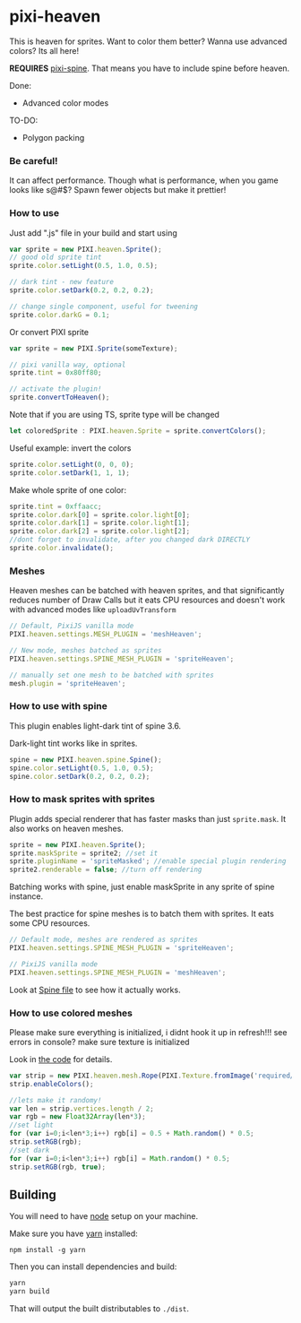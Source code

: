 # pixi-heaven

This is heaven for sprites. Want to color them better? Wanna use advanced colors? Its all here!

**REQUIRES** [pixi-spine](https://github.com/pixijs/pixi-spine). That means you have to include spine before heaven.

Done:

* Advanced color modes

TO-DO:

* Polygon packing

### Be careful!

It can affect performance. 
Though what is performance, when you game looks like s@#$? 
Spawn fewer objects but make it prettier!

### How to use

Just add ".js" file in your build and start using

```js
var sprite = new PIXI.heaven.Sprite();
// good old sprite tint
sprite.color.setLight(0.5, 1.0, 0.5);

// dark tint - new feature
sprite.color.setDark(0.2, 0.2, 0.2);

// change single component, useful for tweening
sprite.color.darkG = 0.1;
```

Or convert PIXI sprite

```js
var sprite = new PIXI.Sprite(someTexture);

// pixi vanilla way, optional
sprite.tint = 0x80ff80;

// activate the plugin!
sprite.convertToHeaven();
```

Note that if you are using TS, sprite type will be changed

```ts
let coloredSprite : PIXI.heaven.Sprite = sprite.convertColors();
```

Useful example: invert the colors

```js
sprite.color.setLight(0, 0, 0);
sprite.color.setDark(1, 1, 1);
```

Make whole sprite of one color:

```js
sprite.tint = 0xffaacc;
sprite.color.dark[0] = sprite.color.light[0];
sprite.color.dark[1] = sprite.color.light[1];
sprite.color.dark[2] = sprite.color.light[2];
//dont forget to invalidate, after you changed dark DIRECTLY
sprite.color.invalidate();
```

### Meshes

Heaven meshes can be batched with heaven sprites, 
and that significantly reduces number of Draw Calls but it eats CPU resources and doesn't work 
with advanced modes like `uploadUvTransform`

```js
// Default, PixiJS vanilla mode
PIXI.heaven.settings.MESH_PLUGIN = 'meshHeaven';

// New mode, meshes batched as sprites
PIXI.heaven.settings.SPINE_MESH_PLUGIN = 'spriteHeaven';

// manually set one mesh to be batched with sprites
mesh.plugin = 'spriteHeaven';
```

### How to use with spine

This plugin enables light-dark tint of spine 3.6.

Dark-light tint works like in sprites.

```js
spine = new PIXI.heaven.spine.Spine();
spine.color.setLight(0.5, 1.0, 0.5);
spine.color.setDark(0.2, 0.2, 0.2);
```

### How to mask sprites with sprites

Plugin adds special renderer that has faster masks than just `sprite.mask`. It also works on heaven meshes.

```js
sprite = new PIXI.heaven.Sprite();
sprite.maskSprite = sprite2; //set it
sprite.pluginName = 'spriteMasked'; //enable special plugin rendering
sprite2.renderable = false; //turn off rendering
```

Batching works with spine, just enable maskSprite in any sprite of spine instance.

The best practice for spine meshes is to batch them with sprites. It eats some CPU resources.

```js
// Default mode, meshes are rendered as sprites
PIXI.heaven.settings.SPINE_MESH_PLUGIN = 'spriteHeaven';

// PixiJS vanilla mode
PIXI.heaven.settings.SPINE_MESH_PLUGIN = 'meshHeaven';
```

Look at [Spine file](https://github.com/gameofbombs/pixi-heaven/blob/master/src/z_spine/Spine.ts) to see 
how it actually works. 

### How to use colored meshes

Please make sure everything is initialized, i didnt hook it up in refresh!!!
see errors in console? make sure texture is initialized

Look in [the code](https://github.com/gameofbombs/pixi-heaven/blob/master/src/mesh/00_Mesh.ts#L342) for details.

```js
var strip = new PIXI.heaven.mesh.Rope(PIXI.Texture.fromImage('required/assets/snake.png'), 25, 2, 0);
strip.enableColors();

//lets make it randomy!
var len = strip.vertices.length / 2;
var rgb = new Float32Array(len*3);
//set light
for (var i=0;i<len*3;i++) rgb[i] = 0.5 + Math.random() * 0.5;
strip.setRGB(rgb);
//set dark
for (var i=0;i<len*3;i++) rgb[i] = Math.random() * 0.5;
strip.setRGB(rgb, true);
```

## Building

You will need to have [node][node] setup on your machine.

Make sure you have [yarn][yarn] installed:

    npm install -g yarn

Then you can install dependencies and build:

```bash
yarn
yarn build
```

That will output the built distributables to `./dist`.

[node]:             https://nodejs.org/
[typescript]:       https://www.typescriptlang.org/
[yarn]:             https://yarnpkg.com
